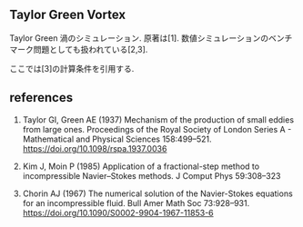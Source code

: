 ## Taylor Green Vortex

Taylor Green 渦のシミュレーション. 原著は[1].
数値シミュレーションのベンチマーク問題としても扱われている[2,3].

ここでは[3]の計算条件を引用する.


## references
1.  Taylor GI, Green AE (1937) Mechanism of the production of small eddies from large ones. Proceedings of the Royal Society of London Series A - Mathematical and Physical Sciences 158:499–521. https://doi.org/10.1098/rspa.1937.0036

1.  Kim J, Moin P (1985) Application of a fractional-step method to incompressible Navier–Stokes methods. J Comput Phys 59:308–323

1.  Chorin AJ (1967) The numerical solution of the Navier-Stokes equations for an incompressible fluid. Bull Amer Math Soc 73:928–931. https://doi.org/10.1090/S0002-9904-1967-11853-6
